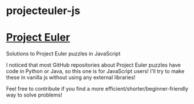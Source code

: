 # projecteuler-js
# [Project Euler](https://projecteuler.net/)
Solutions to Project Euler puzzles in JavaScript

I noticed that most GitHub repositories about Project Euler puzzles have code in Python or Java, so this one is for JavaScript users!
I'll try to make these in vanilla js without using any external libraries!

Feel free to contribute if you find a more efficient/shorter/beginner-friendly way to solve problems!
